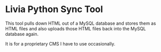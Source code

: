 # Livia Python Sync Tool

This tool pulls down HTML out of a MySQL database and stores them as HTML files and also uploads those HTML files back into the MySQL database again.

It is for a proprietary CMS I have to use occasionally.
